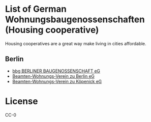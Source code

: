 # List of German Wohnungsbaugenossenschaften (Housing cooperative)
Housing cooperatives are a great way make living in cities affordable. 


## Berlin

* [bbg BERLINER BAUGENOSSENSCHAFT eG](http://bbg-eg.de/)
* [Beamten-Wohnungs-Verein zu Berlin eG](https://www.bwv-berlin.de/)
* [Beamten-Wohnungs-Verein zu Köpenick eG](https://www.bwv-zk.de/)

# License

CC-0
